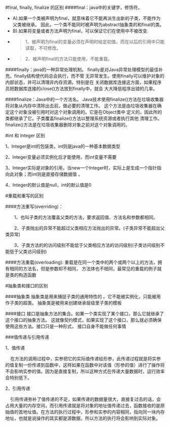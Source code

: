 #final, finally, finalize 的区别
####final：java中的关键字，修饰符。
* A).如果一个类被声明为final，就意味着它不能再派生出新的子类，不能作为父类被继承。
因此，一个类不能同时被声明为abstract抽象类的和final的类。
* B).如果将变量或者方法声明为final，可以保证它们在使用中不被改变.
* >1、被声明为final的变量必须在声明时给定初值，而在以后的引用中只能读取，不可修改。 
* >2、被声明final的方法只能使用，不能重载。

####finally：java的一种异常处理机制。
finally是对Java异常处理模型的最佳补充。finally结构使代码总会执行，而不管
无异常发生。使用finally可以维护对象的内部状态，并可以清理非内存资源。特别是在
关闭数据库连接这方面，如果程序员把数据库连接的close()方法放到finally中，就会
大大降低程序出错的几率。

####finalize：Java中的一个方法名。
Java技术使用finalize()方法在垃圾收集器将对象从内存中清除出去前，做必要的清理工作。
这个方法是由垃圾收集器在确定这个对象没被引用时对这个对象调用的。它是在Object类中
定义的，因此所的类都继承了它。子类覆盖finalize()方法以整理系统资源或者执行其他
清理工作。finalize()方法是在垃圾收集器删除对象之前对这个对象调用的。

#int 和 Integer 区别

1、Integer是int的包装类，int则是java的一种基本数据类型 

2、Integer变量必须实例化后才能使用，而int变量不需要 
  
3、Integer实际是对象的引用，当new一个Integer时，实际上是生成一个指针指向此对象；而int则是直接存储数据值 。
  
4、Integer的默认值是null，int的默认值是0

#重载和重写的区别

####方法重写(overriding)：

　　1、也叫子类的方法覆盖父类的方法，要求返回值、方法名和参数都相同。

　　2、子类抛出的异常不能超过父类相应方法抛出的异常。(子类异常不能超出父类异常)

　　3、子类方法的的访问级别不能低于父类相应方法的访问级别(子类访问级别不能低于父类访问级别)

####方法重载(overloading):
重载是在同一个类中的两个或两个以上的方法，拥有相同的方法名，但是参数却不相同，
方法体也不相同，最常见的重载的例子就是类的构造函数

#抽象类和接口的区别

####抽象类
抽象类是用来捕捉子类的通用特性的 。它不能被实例化，只能被用作子类的超类。
抽象类是被用来创建继承层级里子类的模板

####接口
接口是抽象方法的集合。如果一个类实现了某个接口，那么它就继承了这个接口的抽象方法。
这就像契约模式，如果实现了这个接口，那么就必须确保使用这些方法。接口只是一种形式，
接口自身不能做任何事情

###值传递与引用传递

1、值传递

    在方法的调用过程中，实参把它的实际值传递给形参，此传递过程就是将实参的值复制一份传递到函数中，这样如果在函数中对该值（形参的值）进行了操作将不会影响实参的值。因为是直接复制，所以这种方式在传递大量数据时，运行效率会特别低下。

2、引用传递

    引用传递弥补了值传递的不足，如果传递的数据量很大，直接复过去的话，会占用大量的内存空间，而引用传递就是将对象的地址值传递过去，函数接收的是原始值的首地址值。在方法的执行过程中，形参和实参的内容相同，指向同一块内存地址，也就是说操作的其实都是源数据，所以方法的执行将会影响到实际对象。
